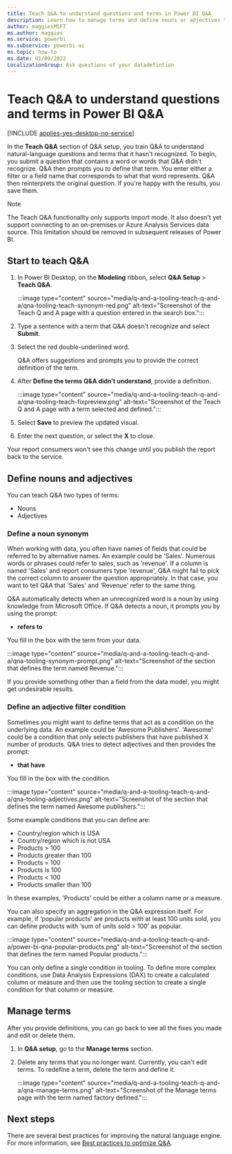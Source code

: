 ```yaml
---
title: Teach Q&A to understand questions and terms in Power BI Q&A
description: Learn how to manage terms and define nouns or adjectives to teach Q&A about your data and optimize search results.
author: maggiesMSFT
ms.author: maggies
ms.service: powerbi
ms.subservice: powerbi-ai
ms.topic: how-to
ms.date: 01/09/2022
LocalizationGroup: Ask questions of your datadefintion
---
```

# Teach Q&A to understand questions and terms in Power BI Q&A

[!INCLUDE [applies-yes-desktop-no-service](../includes/applies-yes-desktop-no-service.md)]

In the **Teach Q&A** section of Q&A setup, you train Q&A to understand natural-language questions and terms that it hasn't recognized. To begin, you submit a question that contains a word or words that Q&A didn't recognize. Q&A then prompts you to define that term. You enter either a filter or a field name that corresponds to what that word represents. Q&A then reinterprets the original question. If you're happy with the results, you save them.

> [!NOTE]
> The Teach Q&A functionality only supports import mode. It also doesn't yet support connecting to an on-premises or Azure Analysis Services data source. This limitation should be removed in subsequent releases of Power BI.

## Start to teach Q&A

1. In Power BI Desktop, on the **Modeling** ribbon, select **Q&A Setup** > **Teach Q&A**.

    :::image type="content" source="media/q-and-a-tooling-teach-q-and-a/qna-tooling-teach-synonym-red.png" alt-text="Screenshot of the Teach Q and A page with a question entered in the search box.":::

2. Type a sentence with a term that Q&A doesn't recognize and select **Submit**.

3. Select the red double-underlined word. 

    Q&A offers suggestions and prompts you to provide the correct definition of the term. 
    
3. After **Define the terms Q&A didn't understand**, provide a definition.

    :::image type="content" source="media/q-and-a-tooling-teach-q-and-a/qna-tooling-teach-fixpreview.png" alt-text="Screenshot of the Teach Q and A page with a term selected and defined.":::

4. Select **Save** to preview the updated visual.

5. Enter the next question, or select the **X** to close.

Your report consumers won't see this change until you publish the report back to the service.

## Define nouns and adjectives

You can teach Q&A two types of terms:

- Nouns
- Adjectives

### Define a noun synonym

When working with data, you often have names of fields that could be referred to by alternative names. An example could be 'Sales'. Numerous words or phrases could refer to sales, such as 'revenue'. If a column is named 'Sales' and report consumers type 'revenue', Q&A might fail to pick the correct column to answer the question appropriately. In that case, you want to tell Q&A that 'Sales' and 'Revenue' refer to the same thing.

Q&A automatically detects when an unrecognized word is a noun by using knowledge from Microsoft Office. If Q&A detects a noun, it prompts you by using the prompt:

- **refers to** 

You fill in the box with the term from your data.

:::image type="content" source="media/q-and-a-tooling-teach-q-and-a/qna-tooling-synonym-prompt.png" alt-text="Screenshot of the section that defines the term named Revenue.":::

If you provide something other than a field from the data model, you might get undesirable results.

### Define an adjective filter condition

Sometimes you might want to define terms that act as a condition on the underlying data. An example could be 'Awesome Publishers'. 'Awesome' could be a condition that only selects publishers that have published X number of products. Q&A tries to detect adjectives and then provides the prompt:

- **that have**  

You fill in the box with the condition.

:::image type="content" source="media/q-and-a-tooling-teach-q-and-a/qna-tooling-adjectives.png" alt-text="Screenshot of the section that defines the term named Awesome publishers.":::

Some example conditions that you can define are:

- Country/region which is USA
- Country/region which is not USA
- Products > 100
- Products greater than 100
- Products = 100
- Products is 100
- Products < 100
- Products smaller than 100

In these examples, 'Products' could be either a column name or a measure. 

You can also specify an aggregation in the Q&A expression itself. For example, if ‘popular products’ are products with at least 100 units sold, you can define products with ‘sum of units sold > 100’ as popular.  

:::image type="content" source="media/q-and-a-tooling-teach-q-and-a/power-bi-qna-popular-products.png" alt-text="Screenshot of the section that defines the term named Popular products.":::

You can only define a single condition in tooling. To define more complex conditions, use Data Analysis Expressions (DAX) to create a calculated column or measure and then use the tooling section to create a single condition for that column or measure.

## Manage terms

After you provide definitions, you can go back to see all the fixes you made and edit or delete them. 

1. In **Q&A setup**, go to the **Manage terms** section.

2. Delete any terms that you no longer want. Currently, you can't edit terms. To redefine a term, delete the term and define it.

    :::image type="content" source="media/q-and-a-tooling-teach-q-and-a/qna-manage-terms.png" alt-text="Screenshot of the Manage terms page with the term named factory defined.":::

## Next steps

There are several best practices for improving the natural language engine. For more information, see [Best practices to optimize Q&A](q-and-a-best-practices.md).
